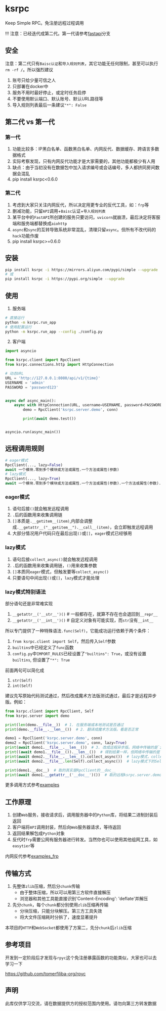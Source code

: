 # ksrpc

Keep Simple RPC。免注册远程过程调用

!!! 注意：已经迭代成第二代。第一代请参考[fastapi](https://github.com/wukan1986/ksrpc/tree/fastapi)分支

## 安全

注意：第二代只有`Baisc认证`和`导入规则列表`，其它功能无任何限制，甚至可以执行`rm -rf /`。所以强烈建议

1. 账号只给少量可信之人
2. 只部署在docker中
3. 服务不用时最好停止，或定时任务启停
4. 不要使用默认端口、默认账号、默认URL路径等
5. 导入规则列表最后一条建议`"*": False`

## 第二代 vs 第一代

### 第一代

1. 功能比较多：IP黑白名单、函数黑白名单、内网反代、数据缓存、跨语言多数据格式
2. 实际考察发现，只有内网反代功能才是大家需要的，其他功能都极少有人用
3. 缺点：由于当初没有在数据包中加入请求编号或会话编号，多人都挤同房间数据会混乱
4. pip install ksrpc<0.6.0

### 第二代

1. 考虑到大家只关注内网反代，所以决定用更专业的反代工具，如：`frp`等
2. 删减功能，只留`API`调用+`Baisc`认证+`导入规则列表`
3. 某平台中的`FastAPI`所创建的服务只要访问，`uvicorn`就崩溃，最后决定将客服端和服务端都替换成`aiohttp`
4. `async`和`sync`的互转导致系统非常混乱，清理只留`async`。但所有不改代码的`hack`功能作废
5. pip install ksrpc>=0.6.0

## 安装

```bash
pip install ksrpc -i https://mirrors.aliyun.com/pypi/simple --upgrade
# 或
pip install ksrpc -i https://pypi.org/simple --upgrade
```

## 使用

1. 服务端

```bash
# 直接运行
python -m ksrpc.run_app
# 使用配置运行
python -m ksrpc.run_app --config ./config.py
```

2. 客户端

```python
import asyncio

from ksrpc.client import RpcClient
from ksrpc.connections.http import HttpConnection

# 动态URL
URL = 'http://127.0.0.1:8080/api/v1/{time}'
USERNAME = 'admin'
PASSWORD = 'password123'


async def async_main():
    async with HttpConnection(URL, username=USERNAME, password=PASSWORD) as conn:
        demo = RpcClient('ksrpc.server.demo', conn)

        print(await demo.test())


asyncio.run(async_main())
```

## 远程调用规则

```python
# eager模式
RpcClient(..., lazy=False)
await 一个模块.零到多个模块或方法或属性.一个方法或属性(参数)
# lazy模式
RpcClient(..., lazy=True)
await 一个模块.零到多个模块或方法或属性.一个方法或属性(参数).一个方法或属性(参数).collect_async()
```

### eager模式

1. 语句后接`()`就会触发远程调用
2. `.`后的函数用来收集调用链
3. `[]`本质是`.__getitem__(item)`,内部会调整成`.__getattr__("__getitem__").__call__(item)`，会立即触发远程调用
4. 大部分情况用户代码只在最后出现`()`或`[]`，`eager`模式已经够用

### lazy模式

1. 语句后接`collect_async()`就会触发远程调用
2. `.`后的函数用来收集调用链，`()`用来收集参数
3. `[]`本质同`eager`模式，但触发要等`collect_async()`
4. 只要语句中间出现`()`或`[]`，`lazy`模式才能处理

### lazy模式特别语法

部分语句还是非常难实现

1. `__getattr__('__str__')()` # 一般都存在，就算不存在也会退回到`__repr__`
2. `__getattr__('__int__')()` # 自定义对象有可能实现，而`str`没有`__int__`

所以专门提供了一种特殊语法`.func(Self)`，它能成功运行依赖于两个条件：

1. `from ksrpc.client import Self`，然后传入`Self`参数
2. `builtins`中已经定义了`func`函数
3. `config.py`中`IMPORT_RULES`已经设置了`"builtins": True`，或没有设置`builtins`, 但设置了`"*": True`

前面两句可以简化成

1. `str(Self)`
2. `int(Self)`

建议先写原始代码测试通过，然后改成魔术方法版测试通过，最后才是远程异步版。例如：

```python
from ksrpc.client import RpcClient, Self
from ksrpc.server import demo

print(len(demo.__file__))  # 1. 在服务端或本地测试是否通过
print(demo.__file__.__len__())  # 2. 翻译成魔术方法版。看是否正常

demo1 = RpcClient('ksrpc.server.demo', conn)
demo2 = RpcClient('ksrpc.server.demo', conn, lazy=True)
print(await demo1.__file__.__len__())  # 3. 改成远程异步版。网络中传输的是`int`
print((await demo1.__file__()).__len__())  # 得到结果一样，但网络中传输的是`str`，然后本地算的`len()`
print(await demo2.__file__.__len__().collect_async())  # lazy模式，collect_async()前的代码都会在服务端计算
print(await demo2.__file__.len(Self).collect_async())  # lazy模式下的Self扩展写法

print(demo1.__doc__)  # 取的其实是RpcClient的__doc__
print(await demo1.__getattr__('__doc__')())  # 取的远程ksrpc.server.demo.__doc__
```

更多调用方式参考[examples](https://github.com/wukan1986/ksrpc/blob/main/examples)

## 工作原理

1. 创建`Web`服务，接收请求后，调用服务器中的`Python`库，将结果二进制封装后返回
2. 客户端将`API`调用封装，然后向`Web`服务器请求，等待返回
3. 返回结果解包成`Python`对象
4. 反代时`frp`需要公网有服务器进行转发。当然你也可以使用其他组网工具，如`easytier`等

内网反代参考[examples_frp](https://github.com/wukan1986/ksrpc/tree/main/examples_frp)

## 传输方式

1. 先整体`zlib`压缩，然后分`chunk`传输
    - 由于整体压缩，所以可以用第三方软件直接解压
    - 浏览器和其他工具能直接识别'Content-Encoding': 'deflate'并解压
2. 先分`chunk`，每个`chunk`都分别使用`zlib`压缩再传输
    - 分块压缩，只能分块解压。第三方工具失效
    - 将大文件压缩耗时分拆了，速度显著提升

本项目的`HTTP`和`WebSocket`都使用了方案二，先分`chunk`后`zlib`压缩

## 参考项目

开发到一定阶段后才发现与`rpyc`这个免注册暴露函数的功能类似，大家也可以去学习一下

https://github.com/tomerfiliba-org/rpyc

## 声明

此库仅供学习交流，请在数据提供方的授权范围内使用。请勿向第三方转发数据